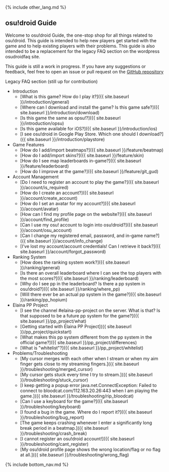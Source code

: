 {% include other_lang.md %}

## osu!droid Guide

Welcome to osu!droid Guide, the one-stop shop for all things related to osu!droid. This guide is intended to help new players get started with the game and to help existing players with their problems. This guide is also intended to be a replacement for the legacy FAQ section on the wordpress osudroidfaq site.

This guide is still a work in progress. If you have any suggestions or feedback, feel free to open an issue or pull request on the [GitHub repository](https://github.com/NeroYuki/osudroid-guide)

Legacy FAQ section (still up for contribution)

- Introduction
    - [What is this game? How do I play it?]({{ site.baseurl }}/introduction/general)
    - [Where can I download and install the game? Is this game safe?]({{ site.baseurl }}/introduction/download)
    - [Is this game the same as opsu!?]({{ site.baseurl }}/introduction/opsu)
    - [Is this game available for iOS?]({{ site.baseurl }}/introduction/ios)
    - [I see osu!droid in Google Play Store. Which one should I download?]({{ site.baseurl }}/introduction/playstore)
- Game Features
    - [How do I add/import beatmaps?]({{ site.baseurl }}/feature/beatmap)
    - [How do I add/import skins?]({{ site.baseurl }}/feature/skin)
    - [How do I see map leaderboards in-game?]({{ site.baseurl }}/feature/leaderboard)
    - [How do I improve at the game?]({{ site.baseurl }}/feature/git_gud)
- Account Management
    - [Do I need to register an account to play the game?]({{ site.baseurl }}/account/is_required)
    - [How do I create an account?]({{ site.baseurl }}/account/create_account)
    - [How do I set an avatar for my account?]({{ site.baseurl }}/account/avatar)
    - [How can I find my profile page on the website?]({{ site.baseurl }}/account/find_profile)
    - [Can I use my osu! account to login into osu!droid?]({{ site.baseurl }}/account/osu_account)
    - [Can I change my registered email, password, and in-game name?]({{ site.baseurl }}/account/info_change)
    - [I’ve lost my account/account credentials! Can I retrieve it back?]({{ site.baseurl }}/account/forgot_password)
- Ranking System
    - [How does the ranking system work?]({{ site.baseurl }}/ranking/general)
    - [Is there an overall leaderboard where I can see the top players with the most scores?]({{ site.baseurl }}/ranking/leaderboard)
    - [Why do I see pp in the leaderboard? Is there a pp system in osu!droid?]({{ site.baseurl }}/ranking/where_pp)
    - [Will there ever be an actual pp system in the game?]({{ site.baseurl }}/ranking/pp_hopium)
- Elaina PP Project
    - [I see the channel #elaina-pp-project on the server. What is that? Is that supposed to be a future pp system for the game?]({{ site.baseurl }}/pp_project/what)
    - [Getting started with Elaina PP Project]({{ site.baseurl }}/pp_project/quickstart)
    - [What makes this pp system different from the pp system in the official game?]({{ site.baseurl }}/pp_project/differences)
    - [What is "whitelist"?]({{ site.baseurl }}/pp_project/whitelist)
- Problems/Troubleshooting
    - [My cursor merges with each other when I stream or when my aim finger gets close to my streaming fingers.]({{ site.baseurl }}/troubleshooting/merged_cursor)
    - [My cursor gets stuck every time I try to stream.]({{ site.baseurl }}/troubleshooting/stuck_cursor)
    - [I keep getting a popup error java.net.ConnectException: Failed to connect to bloodcat.com/112.163.20.26:443 when I am playing the game.]({{ site.baseurl }}/troubleshooting/rip_bloodcat)
    - [Can I use a keyboard for the game?]({{ site.baseurl }}/troubleshooting/keyboard)
    - [I found a bug in the game. Where do I report it?]({{ site.baseurl }}/troubleshooting/bug_report)
    - [The game keeps crashing whenever I enter a significantly long break period in a beatmap.]({{ site.baseurl }}/troubleshooting/crash_break)
    - [I cannot register an osu!droid account!]({{ site.baseurl }}/troubleshooting/cant_register)
    - [My osu!droid profile page shows the wrong location/flag or no flag at all.]({{ site.baseurl }}/troubleshooting/wrong_flag)

{% include bottom_nav.md %}
